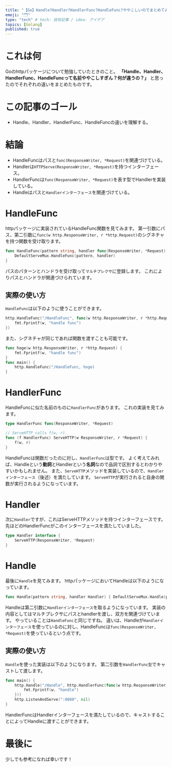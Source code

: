 ```yaml
---
title: "【Go】Handle?Handler?HandlerFunc?HandleFunc?ややこしいのでまとめてみた"
emoji: "🗂"
type: "tech" # tech: 技術記事 / idea: アイデア
topics: [Golang]
published: true
---
```

# これは何
Goのhttpパッケージについて勉強していたときのこと。
**「Handle、Handler、HandlerFunc、HandleFuncって名前ややこしすぎん？何が違うの？」** と思ったのでそれぞれの違いをまとめたものです。
# この記事のゴール
- Handle、Handler、HandlerFunc、HandleFuncの違いを理解する。
# 結論
- HandleFuncはパスと`func(ResponseWriter, *Request)`を関連づけている。
- Handlerは`HTTPServe(ResponseWriter, *Request)`を持つインターフェース。
- HandlerFuncは`func(ResponseWriter, *Request)`を表す型でHandlerを実装している。
- Handleはパスと`Handlerインターフェース`を関連づけている。
# HandleFunc
httpパッケージに実装されているHandleFunc関数を見てみます。
第一引数にパス、第二引数に`func(w http.ResponseWriter, r *http.Request)`のシグネチャを持つ関数を受け取ります。
```go
func HandleFunc(pattern string, handler func(ResponseWriter, *Request)) {
	DefaultServeMux.HandleFunc(pattern, handler)
}
```
パスのパターンとハンドラを受け取って`マルチプレクサ`に登録します。
これによりパスとハンドラが関連づけられています。
## 実際の使い方
`HandleFunc`は以下のように使うことができます。
```go
http.HandleFunc("/HandleFunc", func(w http.ResponseWriter, r *http.Request) {
	fmt.Fprintf(w, "handle func")
})
```
また、シグネチャが同じであれば関数を渡すことも可能です。
```go
func hoge(w http.ResponseWriter, r *http.Request) {
	fmt.Fprintf(w, "handle func")
}
func main() {
    http.HandleFunc("/HandleFunc, hoge)
}
```
# HandlerFunc
HandleFuncに似た名前のものに`HandlerFunc`があります。
これの実装を見てみます。
```go
type HandlerFunc func(ResponseWriter, *Request)

// ServeHTTP calls f(w, r).
func (f HandlerFunc) ServeHTTP(w ResponseWriter, r *Request) {
	f(w, r)
}
```
HandleFuncは関数だったのに対し、`HandlerFunc`は型です。
よく考えてみれば、Handleという**動詞**とHandlerという**名詞**なので品詞で区別するとわかりやすいかもしれません。
また、`ServeHTTP`メソッドを実装しているので、`Handlerインターフェース`（後述）を満たしています。
`ServeHTTP`が実行されると自身の関数が実行されるようになっています。
# Handler 
次に`Handler`ですが、これはServeHTTPメソッドを持つインターフェースです。
先ほどのHandlerFuncがこのインターフェースを満たしていました。
```go
type Handler interface {
	ServeHTTP(ResponseWriter, *Request)
}
```
# Handle
最後に`Handle`を見てみます。
httpパッケージにおいてHandleは以下のようになっています。
```go
func Handle(pattern string, handler Handler) { DefaultServeMux.Handle(pattern, handler) }
```
Handleは第二引数に`Handlerインターフェース`を取るようになっています。
実装の内容としてはマルチプレクサにパスとhandlerを渡し、双方を関連づけています。
やっていることは`HandleFunc`と同じですね。
違いは、Handleが`Handlerインターフェース`を使っているのに対し、HandleFuncは`func(ResponseWriter, *Request)`を使っているという点です。
## 実際の使い方
`Handle`を使った実装は以下のようになります。
第二引数を`HandlerFunc型`でキャストして渡します。
```go
func main() {
	http.Handle("/Handle", http.HandlerFunc(func(w http.ResponseWriter, r *http.Request) {
		fmt.Fprintf(w, "handle")
	}))
	http.ListenAndServe(":8080", nil)
}
```
HandlerFuncはHandlerインターフェースを満たしているので、キャストすることによってHandleに渡すことができます。
# 最後に
少しでも参考になれば幸いです！
